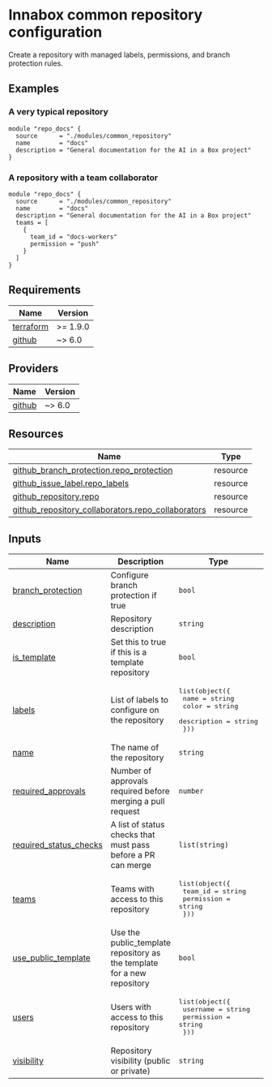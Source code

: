 # Innabox common repository configuration

Create a repository with managed labels, permissions, and branch protection rules.

## Examples

### A very typical repository

```
module "repo_docs" {
  source      = "./modules/common_repository"
  name        = "docs"
  description = "General documentation for the AI in a Box project"
}
```

### A repository with a team collaborator

```
module "repo_docs" {
  source      = "./modules/common_repository"
  name        = "docs"
  description = "General documentation for the AI in a Box project"
  teams = [
    {
      team_id = "docs-workers"
      permission = "push"
    }
  ]
}
```
## Requirements

| Name | Version |
|------|---------|
| <a name="requirement_terraform"></a> [terraform](#requirement\_terraform) | >= 1.9.0 |
| <a name="requirement_github"></a> [github](#requirement\_github) | ~> 6.0 |

## Providers

| Name | Version |
|------|---------|
| <a name="provider_github"></a> [github](#provider\_github) | ~> 6.0 |

## Resources

| Name | Type |
|------|------|
| [github_branch_protection.repo_protection](https://registry.terraform.io/providers/integrations/github/latest/docs/resources/branch_protection) | resource |
| [github_issue_label.repo_labels](https://registry.terraform.io/providers/integrations/github/latest/docs/resources/issue_label) | resource |
| [github_repository.repo](https://registry.terraform.io/providers/integrations/github/latest/docs/resources/repository) | resource |
| [github_repository_collaborators.repo_collaborators](https://registry.terraform.io/providers/integrations/github/latest/docs/resources/repository_collaborators) | resource |

## Inputs

| Name | Description | Type | Default | Required |
|------|-------------|------|---------|:--------:|
| <a name="input_branch_protection"></a> [branch\_protection](#input\_branch\_protection) | Configure branch protection if true | `bool` | `true` | no |
| <a name="input_description"></a> [description](#input\_description) | Repository description | `string` | `""` | no |
| <a name="input_is_template"></a> [is\_template](#input\_is\_template) | Set this to true if this is a template repository | `bool` | `false` | no |
| <a name="input_labels"></a> [labels](#input\_labels) | List of labels to configure on the repository | <pre>list(object({<br/>    name        = string<br/>    color       = string<br/>    description = string<br/>  }))</pre> | `null` | no |
| <a name="input_name"></a> [name](#input\_name) | The name of the repository | `string` | n/a | yes |
| <a name="input_required_approvals"></a> [required\_approvals](#input\_required\_approvals) | Number of approvals required before merging a pull request | `number` | `1` | no |
| <a name="input_required_status_checks"></a> [required\_status\_checks](#input\_required\_status\_checks) | A list of status checks that must pass before a PR can merge | `list(string)` | `[]` | no |
| <a name="input_teams"></a> [teams](#input\_teams) | Teams with access to this repository | <pre>list(object({<br/>    team_id    = string<br/>    permission = string<br/>  }))</pre> | `[]` | no |
| <a name="input_use_public_template"></a> [use\_public\_template](#input\_use\_public\_template) | Use the public\_template repository as the template for a new repository | `bool` | `true` | no |
| <a name="input_users"></a> [users](#input\_users) | Users with access to this repository | <pre>list(object({<br/>    username   = string<br/>    permission = string<br/>  }))</pre> | `[]` | no |
| <a name="input_visibility"></a> [visibility](#input\_visibility) | Repository visibility (public or private) | `string` | `"public"` | no |
